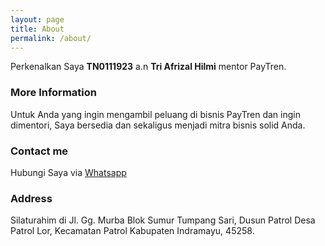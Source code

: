```yaml
---
layout: page
title: About
permalink: /about/
---
```


Perkenalkan Saya **TN0111923** a.n **Tri Afrizal Hilmi** mentor PayTren.

### More Information

Untuk Anda yang ingin mengambil peluang di bisnis PayTren dan ingin dimentori, Saya bersedia dan sekaligus menjadi mitra bisnis solid Anda. 

### Contact me

Hubungi Saya via [Whatsapp](https://wa.me/6282320067466)

### Address
Silaturahim di Jl. Gg. Murba Blok Sumur Tumpang Sari, Dusun Patrol Desa Patrol Lor, Kecamatan Patrol Kabupaten Indramayu, 45258.
